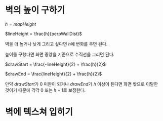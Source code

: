 # 벽의 높이 구하기
$h = mapHeight$

$lineHeight = \frac{h}{perpWallDist}$

벽을 더 높거나 낮게 그리고 싶다면 $h$에 변화를 주면 된다.

높이를 구했다면 화면 중앙을 기준으로 수직선을 그리면 된다.

$drawStart = \frac{-lineHeight}{2} + \frac{h}{2}$

$drawEnd = \frac{lineHeight}{2} + \frac{h}{2}$

만약 $drawStart$가 $0$ 미만이 되거나 $drawEnd$가 $h$ 이상이 된다면 화면 밖으로 이탈한 것이기 때문에 각각 $0$ 또는 $h - 1$로 보정한다.

# 벽에 텍스쳐 입히기
